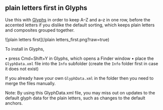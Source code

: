 ## plain letters first in Glyphs

Use this with [Glyphs](https://glyphsapp.com/) in order to keep A–Z and a–z in one row, before the accented letters if you dislike the default sorting, which keeps plain letters and composites grouped together.

![plain letters first](/plain letters_first.png?raw=true)


To install in Glyphs,

• press Cmd+Shift+Y in Glyphs, which opens a Finder window
• place the `GlyphData.xml` file into the `Info` subfolder (create the `Info` folder first in case it does not exist)

If you already have your own `GlyphData.xml` in the folder then you need to merge the files manually.

Note: By using this GlyphData.xml file, you may miss out on updates to the default glyph data for the plain letters, such as changes to the default anchors.